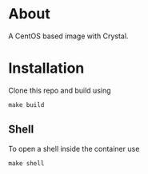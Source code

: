 # About

A CentOS based image with Crystal.

# Installation

Clone this repo and build using

```
make build
```

## Shell

To open a shell inside the container use

```
make shell
```